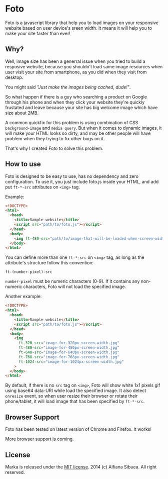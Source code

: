 # Foto

Foto is a javascript library that help you to load images on your responsive website based on user device's sreen width. It means it will help you to make your site faster than ever!

## Why?

Well, image size has been a generral issue when you tried to build a resposive website, because you shouldn't load same image resources when user visit your site from smartphone, as you did when they visit from desktop.

You might said _"Just make the images being cached, dude!"_. 

So what happen if there is a guy who searching a product on Google through his phone and when they click your website they're quickly frustated and leave because your site has big welcome image which have size about 2MB.

A common quickfix for this problem is using combination of CSS `background-image` and `media query`. But when it comes to dynamic images, it will make your HTML looks so dirty, and may be other people will have problem when they trying to fix other bugs on it.

That's why I created Foto to solve this problem.

## How to use

Foto is designed to be easy to use, has no dependency and zero configuration. To use it, you just include foto.js inside your HTML, and add put `ft-*-src` attributes on `<img>` tag.

Example:

```html
<!DOCTYPE>
<html>
  <head>
    <title>Sample website</title>
    <script src="path/to/foto.js"></script>
  </head>
  <body>
    <img ft-480-src="path/to/image-that-will-be-loaded-when-screen-width-size-is-480px.jpg">
  </body>
</html>
```

You can define more than one `ft-*-src` on `<img>` tag, as long as the attribute's structure follow this convention: 

```
ft-(number-pixel)-src
```

`number-pixel` must be numeric characters (0-9). If it contains any non-numeric characters, Foto will not load the specified image.

Another example:

```html
<!DOCTYPE>
<html>
  <head>
    <title>Sample website</title>
    <script src="path/to/foto.js"></script>
  </head>
  <body>
    <img 
      ft-320-src="image-for-320px-screen-width.jpg"
      ft-480-src="image-for-480px-screen-width.jpg"
      ft-640-src="image-for-640px-screen-width.jpg"
      ft-768-src="image-for-768px-screen-width.jpg"
      ft-1024-src="image-for-1024px-screen-width.jpg"
    >
  </body>
</html>
```

By default, if there is no `src` tag on `<img>`, Foto will show white 1x1 pixels gif using base64 data-URI while load the specified image. It also detect `onresize` event, so when user resize their browser or rotate their phone/tablet, it will load image that has been specified by `ft-*-src`.

## Browser Support

Foto has been tested on latest version of Chrome and Firefox. It works! 

More browser support is coming.

## License

Marka is released under the [MIT license](https://github.com/fians/foto/blob/master/LICENSE). 2014 (c) Alfiana Sibuea. All right reserved.
